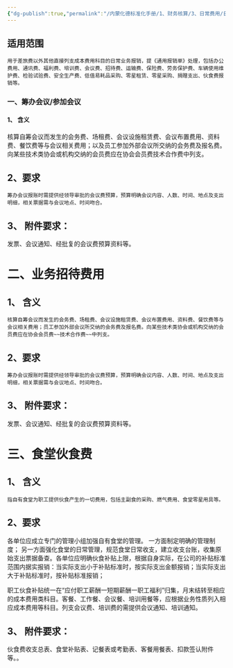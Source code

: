```yaml
---
{"dg-publish":true,"permalink":"/内蒙化德标准化手册/1、财务核算/3、日常费用/日常费用核算/","dgPassFrontmatter":true}
---
```



## 适用范围
	用于差旅费以外其他直接列支成本费用科目的日常业务报销，提《通用报销单》处理，包括办公费用、通讯费、福利费、培训费、会议费、招待费、运输费、保险费、劳务保护费、车辆使用维护费、检验试验费、安全生产费、低值易耗品采购、零星租赁、零星采购、捐赠支出、伙食费报销等。
	
### 一、筹办会议/参加会议

#### 1、 含义 
核算自筹会议而发生的会务费、场租费、会议设施租赁费、会议布置费用、资料费、餐饮费等与会议相关费用；以及员工参加外部会议所交纳的会务费及报名费。向某些技术类协会或机构交纳的会员费应在协会会员费技术合作费中列支。
## 2、要求
	筹办会议报账时需提供经领导审批的会议费预算，预算明确会议内容、人数、时间、地点及支出明细，相关票据需与会议地点、时间吻合。

## 3、 附件要求：

  发票、会议通知、经批复的会议费预算资料等。

#  二、业务招待费用

## 1、 含义 

	核算自筹会议而发生的会务费、场租费、会议设施租赁费、会议布置费用、资料费、餐饮费等与会议相关费用；员工参加外部会议所交纳的会务费及报名费。向某些技术类协会或机构交纳的会员费应在协会会员费~~技术合作费~~中列支。
## 2、要求

	筹办会议报账时需提供经领导审批的会议费预算，预算明确会议内容、人数、时间、地点及支出明细，相关票据需与会议地点、时间吻合。
## 3、 附件要求：

  发票、会议通知、经批复的会议费预算资料等。



#  三、食堂伙食费

## 1、 含义 

	指自有食堂为职工提供伙食产生的一切费用，包括主副食的采购、燃气费用、食堂零星用具等。
## 2、要求
各单位应成立专门的管理小组加强自有食堂的管理。
一方面制定明确的管理制度；
另一方面强化食堂的日常管理，规范食堂日常收支，建立收支台账，收集原始支出票据备查。各单位应明确伙食补贴上限，根据自身实际，在公司的补贴标准范围内据实报销：当实际支出小于补贴标准时，按实际支出金额报销；当实际支出大于补贴标准时，按补贴标准报销；

职工伙食补贴统一在“应付职工薪酬一短期薪酬一职工福利”归集，月末结转至相应的成本费用类科目。客餐、工作餐、会议餐、培训用餐等，应根据业务性质列入相应成本费用等科目。列支会议费、培训费的需提供会议通知、培训通知。
## 3、 附件要求：

  伙食费收支总表、食堂补贴表、记餐表或考勤表、客餐用餐表、扣款签认附件等。。



